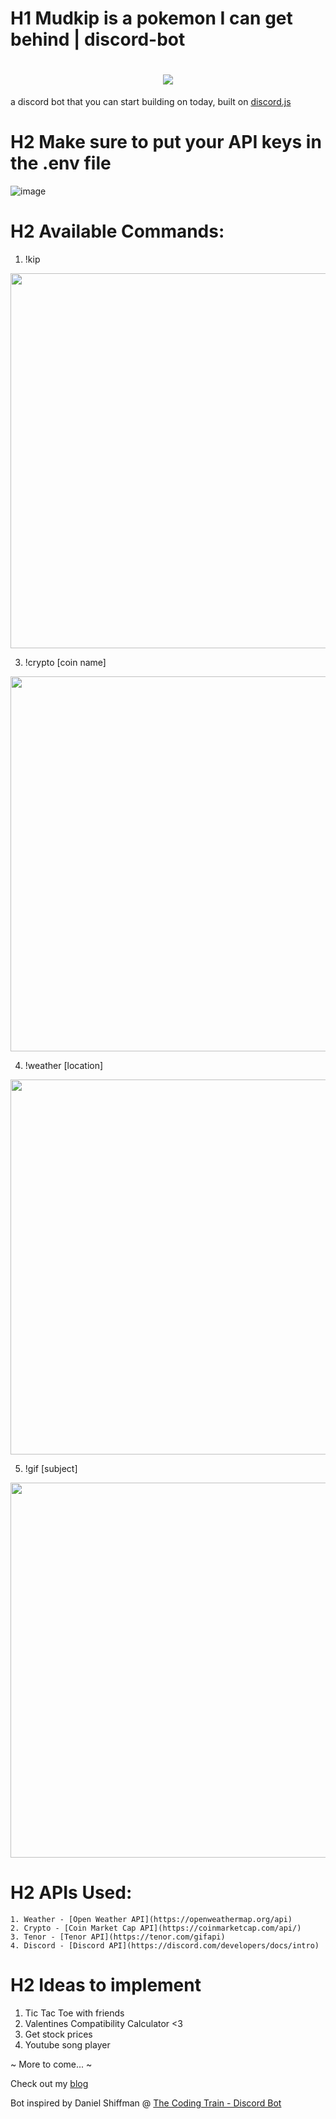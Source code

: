 # H1 Mudkip is a pokemon I can get behind | discord-bot

    
<h1 align="center"><img src="https://i.imgflip.com/56sng7.jpg"></h1>


a discord bot that you can start building on today, built on [discord.js](https://discord.js.org/#/)


# H2 Make sure to put your API keys in the .env file

![image](https://user-images.githubusercontent.com/67345874/115808784-f08cc780-a3b8-11eb-9674-f367587d79c7.png)

# H2 Available Commands:

1. !kip

<img src="https://i.gyazo.com/3d3fd4c7b96bf11315ee504fb0a5dd0f.gif" width="600">

3. !crypto [coin name]

<img src="https://i.gyazo.com/ca0cba5e5e45296b925f070482876f50.gif" width="600">

4. !weather [location]

<img src="https://i.gyazo.com/919103671e126a7da0907d14cf62c7ae.gif" width="600">

5. !gif [subject]

<img src="https://i.gyazo.com/c2ebc1381efe15cdcd215003c850af86.gif" width="600">

# H2 APIs Used:

    1. Weather - [Open Weather API](https://openweathermap.org/api)
    2. Crypto - [Coin Market Cap API](https://coinmarketcap.com/api/)
    3. Tenor - [Tenor API](https://tenor.com/gifapi)
    4. Discord - [Discord API](https://discord.com/developers/docs/intro)

# H2 Ideas to implement

1. Tic Tac Toe with friends
2. Valentines Compatibility Calculator <3
3. Get stock prices
4. Youtube song player


~ More to come... ~


Check out my [blog](https://www.ronald-luo.com/)

Bot inspired by Daniel Shiffman @ [The Coding Train - Discord Bot](https://thecodingtrain.com/learning/bots/discord/)
